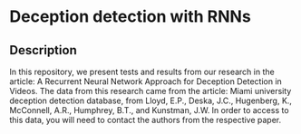 # Deception detection with RNNs

## Description
In this repository, we present tests and results from our research in the article: A Recurrent Neural Network Approach for Deception Detection in Videos.
The data from this research came from the article:  Miami university deception detection database, from Lloyd, E.P., Deska, J.C., Hugenberg, K., McConnell, A.R., Humphrey, B.T., and Kunstman, J.W. In order to access to this data, you will need to contact the authors from the respective paper.
